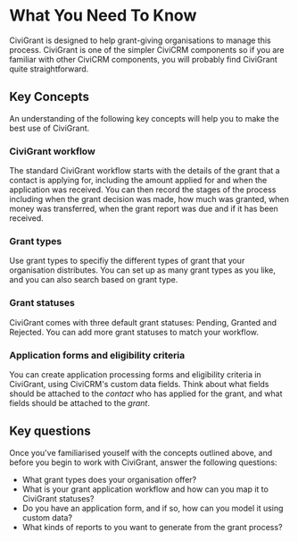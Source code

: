 What You Need To Know
=====================

CiviGrant is designed to help grant-giving organisations to manage this
process. CiviGrant is one of the simpler CiviCRM components so if you
are familiar with other CiviCRM components, you will probably find
CiviGrant quite straightforward.

Key Concepts
------------

An understanding of the following key concepts will help you to make the
best use of CiviGrant.

### CiviGrant workflow

The standard CiviGrant workflow starts with the details of the grant
that a contact is applying for, including the amount applied for and
when the application was received. You can then record the stages of the
process including when the grant decision was made, how much was
granted, when money was transferred, when the grant report was due and
if it has been received.

### Grant types

Use grant types to specifiy the different types of grant that your
organisation distributes. You can set up as many grant types as you
like, and you can also search based on grant type.

### Grant statuses

CiviGrant comes with three default grant statuses: Pending, Granted and
Rejected. You can add more grant statuses to match your workflow.

### Application forms and eligibility criteria

You can create application processing forms and eligibility criteria in
CiviGrant, using CiviCRM's custom data fields. Think about what fields
should be attached to the *contact* who has applied for the grant, and
what fields should be attached to the *grant*.

Key questions
-------------

Once you've familiarised youself with the concepts outlined above, and
before you begin to work with CiviGrant, answer the following questions:

-   What grant types does your organisation offer?
-   What is your grant application workflow and how can you map it to
    CiviGrant statuses?
-   Do you have an application form, and if so, how can you model it
    using custom data?
-   What kinds of reports to you want to generate from the grant
    process?


